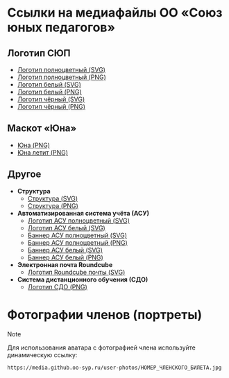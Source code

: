 # Ссылки на медиафайлы ОО «Союз юных педагогов»

## Логотип СЮП
- [Логотип полноцветный (SVG)](/logo/SYP-logo2025_color.svg)
- [Логотип полноцветный (PNG)](/logo/SYP-logo2025_color.png)
- [Логотип белый (SVG)](/logo/SYP-logo2025_white_update.svg)
- [Логотип белый (PNG)](/logo/SYP-logo2025_white_update.png)
- [Логотип чёрный (SVG)](/logo/SYP-logo2025_black.svg)
- [Логотип чёрный (PNG)](/logo/SYP-logo2025_black.png)

## Маскот «Юна»
- [Юна (PNG)](/mascot/yuna-1.png)
- [Юна летит (PNG)](/mascot/yuna-fly.png)

## Другое
- **Структура**
  - [Структура (SVG)](/other/SYP-structure-v3.svg)
  - [Структура (PNG)](/other/SYP-structure-v3@2x.png)
- **Автоматизированная система учёта (АСУ)**
  - [Логотип АСУ полноцветный (SVG)](/other/SYP-ASY-logo2025-v1.svg)
  - [Логотип АСУ белый (SVG)](/other/SYP-ASY-logo2025-v1_white.svg)
  - [Баннер АСУ полноцветный (SVG)](/other/SYP-ASY-logo2025_long-v1.svg)
  - [Баннер АСУ полноцветный (PNG)](/other/SYP-ASY-logo2025_long-v1.png)
  - [Баннер АСУ белый (SVG)](/other/SYP-ASY-logo2025_long-v1_white.svg)
  - [Баннер АСУ белый (PNG)](/other/SYP-ASY-logo2025_long-v1_white.png)
- **Электронная почта Roundcube**
  - [Логотип Roundcube почты (SVG)](/other/SYP-roundcube2025_color.svg)
- **Система дистанционного обучения (СДО)**
  - [Логотип СДО (PNG)](/other/syp-logo-moodle_sdo.png)

# Фотографии членов (портреты)
> [!NOTE]
> Для использования аватара с фотографией члена используйте динамическую ссылку:
```
https://media.github.oo-syp.ru/user-photos/НОМЕР_ЧЛЕНСКОГО_БИЛЕТА.jpg
```
